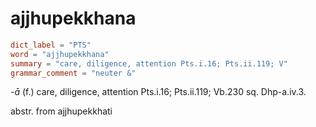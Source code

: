 # ajjhupekkhana

``` toml
dict_label = "PTS"
word = "ajjhupekkhana"
summary = "care, diligence, attention Pts.i.16; Pts.ii.119; V"
grammar_comment = "neuter &"
```

*\-ā* (f.) care, diligence, attention Pts.i.16; Pts.ii.119; Vb.230 sq. Dhp\-a.iv.3.

abstr. from ajjhupekkhati

